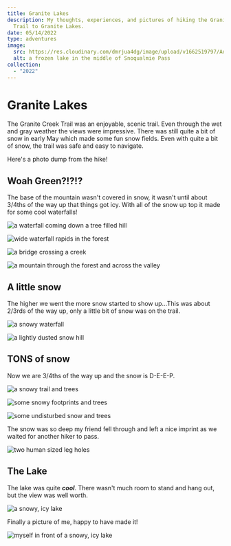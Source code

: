 ```yaml
---
title: Granite Lakes
description: My thoughts, experiences, and pictures of hiking the Granite Creek
  Trail to Granite Lakes.
date: 05/14/2022
type: adventures
image:
  src: https://res.cloudinary.com/dmrjua4dg/image/upload/v1662519797/Adventure%20Blog/granite-creek/icy-lake.jpg
  alt: a frozen lake in the middle of Snoqualmie Pass
collection:
  - "2022"
---
```

# Granite Lakes

The Granite Creek Trail was an enjoyable, scenic trail. Even through the wet and gray weather the views were impressive. There was still quite a bit of snow in early May which made some fun snow fields. Even with quite a bit of snow, the trail was safe and easy to navigate.

Here's a photo dump from the hike!

## Woah Green?!?!?

The base of the mountain wasn't covered in snow, it wasn't until about 3/4ths of the way up that things got icy. With all of the snow up top it made for some cool waterfalls!

![a waterfall coming down a tree filled hill](https://res.cloudinary.com/dmrjua4dg/image/upload/v1662521307/Adventure%20Blog/granite-creek/waterfall-1.jpg "a waterfall coming down a tree filled hill")

![wide waterfall rapids in the forest](https://res.cloudinary.com/dmrjua4dg/image/upload/v1662521455/Adventure%20Blog/granite-creek/waterfall-2.jpg "wide waterfall rapids in the forest")

![a bridge crossing a creek](https://res.cloudinary.com/dmrjua4dg/image/upload/v1662521342/Adventure%20Blog/granite-creek/bridge.jpg "a bridge crossing a creek")

![a mountain through the forest and across the valley](https://res.cloudinary.com/dmrjua4dg/image/upload/v1662521492/Adventure%20Blog/granite-creek/forest.jpg "a mountain through the forest and across the valley")

## A little snow

The higher we went the more snow started to show up...This was about 2/3rds of the way up, only a little bit of snow was on the trail.

![a snowy waterfall](https://res.cloudinary.com/dmrjua4dg/image/upload/v1662519629/Adventure%20Blog/granite-creek/snowy-waterfall.jpg "a snowy waterfall")

![a lightly dusted snow hill](https://res.cloudinary.com/dmrjua4dg/image/upload/v1662519755/Adventure%20Blog/granite-creek/snow-hill.jpg "a lightly dusted snow hill")

## TONS of snow

Now we are 3/4ths of the way up and the snow is D-E-E-P.

![a snowy trail and trees](https://res.cloudinary.com/dmrjua4dg/image/upload/v1662519969/Adventure%20Blog/granite-creek/snow-field-1.jpg "a snowy trail and trees")

![some snowy footprints and trees](https://res.cloudinary.com/dmrjua4dg/image/upload/v1662520273/Adventure%20Blog/granite-creek/snow-field-2.jpg "some snowy footprints and trees")

![some undisturbed snow and trees](https://res.cloudinary.com/dmrjua4dg/image/upload/v1662520527/Adventure%20Blog/granite-creek/snow-field-3.jpg "some undisturbed snow and trees")

The snow was so deep my friend fell through and left a nice imprint as we waited for another hiker to pass.

![two human sized leg holes](https://res.cloudinary.com/dmrjua4dg/image/upload/v1662520197/Adventure%20Blog/granite-creek/human-hole.jpg "two human sized leg holes")

## The Lake

The lake was quite ***cool***. There wasn't much room to stand and hang out, but the view was well worth.

![a snowy, icy lake](https://res.cloudinary.com/dmrjua4dg/image/upload/v1662519797/Adventure%20Blog/granite-creek/icy-lake.jpg "a snowy, icy lake")

Finally a picture of me, happy to have made it!

![myself in front of a snowy, icy lake](https://res.cloudinary.com/dmrjua4dg/image/upload/v1662519883/Adventure%20Blog/granite-creek/personal-icy-lake.jpg "myself in front of a snowy, icy lake")